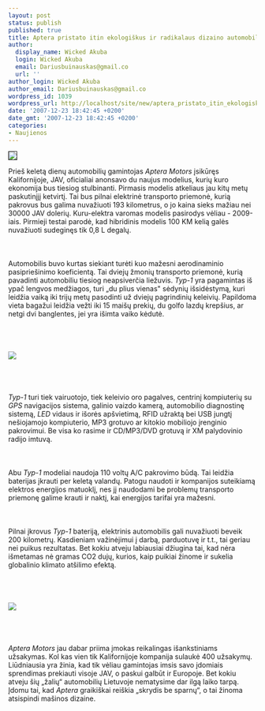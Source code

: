 ```yaml
---
layout: post
status: publish
published: true
title: Aptera pristato itin ekologiškus ir radikalaus dizaino automobilius
author:
  display_name: Wicked Akuba
  login: Wicked Akuba
  email: Dariusbuinauskas@gmail.co
  url: ''
author_login: Wicked Akuba
author_email: Dariusbuinauskas@gmail.co
wordpress_id: 1039
wordpress_url: http://localhost/site/new/aptera_pristato_itin_ekologiskus_ir_radikalaus_dizaino_automobilius/
date: '2007-12-23 18:42:45 +0200'
date_gmt: '2007-12-23 18:42:45 +0200'
categories:
- Naujienos
---
```

<div class="imgright"><img src="http://www.technews.lt/upl/Failai/aptera_typ1_1.jpg" border="1"></div>
<p>Prieš keletą dienų automobilių gamintojas <i>Aptera Motors</i> įsikūręs Kalifornijoje, JAV, oficialiai anonsavo du naujus modelius, kurių kuro ekonomija bus tiesiog stulbinanti. Pirmasis modelis atkeliaus jau kitų metų paskutinįjį ketvirtį. Tai bus pilnai elektrinė transporto priemonė, kurią pakrovus bus galima nuvažiuoti 193 kilometrus, o jo kaina sieks mažiau nei 30000 JAV dolerių. Kuru-elektra varomas modelis pasirodys vėliau - 2009-iais. Pirmieji testai parodė, kad hibridinis modelis 100 KM kelią galės nuvažiuoti sudeginęs tik 0,8 L degalų.<br />
<br><br />
<br>Automobilis buvo kurtas siekiant turėti kuo mažesni aerodinaminio pasipriešinimo koeficientą. Tai dviejų žmonių transporto priemonė, kurią pavadinti automobiliu tiesiog neapsiverčia liežuvis. <i>Typ-1</i> yra pagamintas iš ypač lengvos medžiagos, turi „du plius vienas&quot; sėdynių išsidėstymą, kuri leidžia vaiką iki trijų metų pasodinti už dviejų pagrindinių keleivių. Papildoma vieta bagažui leidžia vežti iki 15 maišų prekių, du golfo lazdų krepšius, ar netgi dvi banglentes, jei yra išimta vaiko kėdutė.<br />
<br><br />
<br><br><img src="http://www.technews.lt/upl/Failai/ApteraVehicle1Wallpaper.jpg"><br><br />
<br><br />
<br><i>Typ-1</i> turi tiek vairuotojo, tiek keleivio oro pagalves, centrinį kompiuterių su <i>GPS</i> navigacijos sistema, galinio vaizdo kamerą, automobilio diagnostinę sistemą, <i>LED</i> vidaus ir išorės apšvietimą, RFID užraktą bei USB jungtį nešiojamojo kompiuterio, MP3 grotuvo ar kitokio mobiliojo įrenginio pakrovimui. Be visa ko rasime ir CD/MP3/DVD grotuvą ir XM palydovinio radijo imtuvą.<br />
<br><br />
<br>Abu <i>Typ-1</i> modeliai naudoja 110 voltų A/C pakrovimo būdą. Tai leidžia baterijas įkrauti per keletą valandų. Patogu naudoti ir kompanijos suteikiamą elektros energijos matuoklį, nes jį naudodami be problemų transporto priemonę galime krauti ir naktį, kai energijos tarifai yra mažesni.<br />
<br><br />
<br>Pilnai įkrovus <i>Typ-1</i> bateriją, elektrinis automobilis gali nuvažiuoti beveik 200 kilometrų. Kasdieniam važinėjimui į darbą, parduotuvę ir t.t., tai geriau nei puikus rezultatas. Bet kokiu atveju labiausiai džiugina tai, kad nėra išmetamas nė gramas CO2 dujų, kurios, kaip puikiai žinome ir sukelia globalinio klimato atšilimo efektą.<br />
<br><br />
<br><br><img src="http://www.technews.lt/upl/Failai/ApteraVehicle2Wallpaper.jpg"><br><br />
<br><br />
<br><i>Aptera Motors</i> jau dabar priima įmokas reikalingas išankstiniams užsakymas. Kol kas vien tik Kalifornijoje kompanija sulaukė 400 užsakymų. Liūdniausia yra žinia, kad tik vėliau gamintojas imsis savo įdomiais sprendimas prekiauti visoje JAV, o paskui galbūt ir Europoje. Bet kokiu atveju šių „žalių“ automobilių Lietuvoje nematysime dar ilgą laiko tarpą. Įdomu tai, kad <i>Aptera</i> graikiškai reiškia „skrydis be sparnų“, o tai žinoma atsispindi mašinos dizaine.</p>
